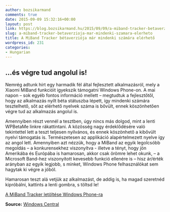 ```yaml
---
author: bozsikarmand
comments: true
date: 2015-09-09 15:32:16+00:00
layout: post
link: https://blog.bozsikarmand.hu/2015/09/09/a-miband-tracker-betaverzioja-mar-mindenki-szamara-elerheto/
slug: a-miband-tracker-betaverzioja-mar-mindenki-szamara-elerheto
title: A MiBand Tracker bétaverziója már mindenki számára elérhető
wordpress_id: 231
categories:
- Hungarian
---
```


## ...és végre tud angolul is!


Nemrég adtunk hírt egy harmadik fél által fejlesztett alkalmazásról, mely a Xiaomi MiBand funkcióit igyekszik támogatni Windows Phone-on. A mai napon – sok egyéb fontos információ mellett – megtudtuk a fejlesztőtől, hogy az alkalmazás nyílt béta státuszba lépett, így mindenki számára tesztelhető, sőt az elérhető nyelvek száma is bővült, ennek köszönhetően végre tud az alkalmazás angolul is.

Amennyiben részt vennél a tesztben, úgy nincs más dolgod, mint a lenti WPBetaMe linkre rákattintani. A közösség nagy érdeklődésére való tekintettel lett a teszt teljesen nyilvános, és ennek köszönhető a kibővült nyelvi támogatás is. Természetesen az applikáció alapértelmezett nyelve így az angol lett. Amennyiben azt nézzük, hogy a MiBand az egyik legolcsóbb megoldás – a konkurensekhez viszonyítva - illetve a tényt, hogy jön Amerikába és Európába is hamarosan, akkor csak örömre lehet okunk, – a Microsoft Band-hez viszonyított kevesebb funkció ellenére is – hisz ár/érték arányban az egyik legjobb, s minket, Windows Phone felhasználókat sem hagytak ki végre a jóból.

Hamarosan teszt alá vetjük az alkalmazást, de addig is, ha magad szeretnéd kipróbálni, kattints a lenti gombra, s töltsd le!




<a href="http://wpbeta.me/miband-tracker-beta" title="miband-tracker" target="_blank">A MiBand Tracker letöltése Windows Phone-ra</a>

__Source:__ [Windows Central](http://www.windowscentral.com/miband-tracker-beta-windows-phone-now-english-and-open-all)